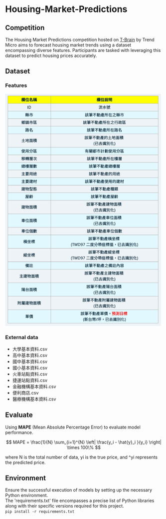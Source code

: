 # Housing-Market-Predictions
## Competition 
The Housing Market Predictions competition hosted on [T-Brain](https://tbrain.trendmicro.com.tw/Competitions/Details/30) by Trend Micro aims to forecast housing market trends using a dataset encompassing diverse features. 
Participants are tasked with leveraging this dataset to predict housing prices accurately.


## Dataset 
### Features
<img src="https://github.com/Jellyfish0427/Housing-Market-Predictions/blob/main/image/features.png" alt="image" width="500">

### External data
- 大學基本資料.csv
- 高中基本資料.csv
- 國中基本資料.csv
- 國小基本資料.csv
- 火車站點資料.csv
- 捷運站點資料.csv
- 金融機構基本資料.csv
- 便利商店.csv
- 醫療機構基本資料.csv


## Evaluate
Using **MAPE** (Mean Absolute Percentage Error) to evaluate model performance.  

$$
MAPE = \frac{1}{N} \sum_{i=1}^{N} \left| \frac{y_i - \hat{y}_i }{y_i} \right| \times 100\%  
$$  

where N is the total number of data, yi is the true price, and ^yi represents the predicted price.

## Environment
Ensure the successful execution of models by setting up the necessary Python environment.  
The 'requirements.txt' file encompasses a precise list of Python libraries along with their specific versions required for this project.  
```pip install -r requirements.txt```
